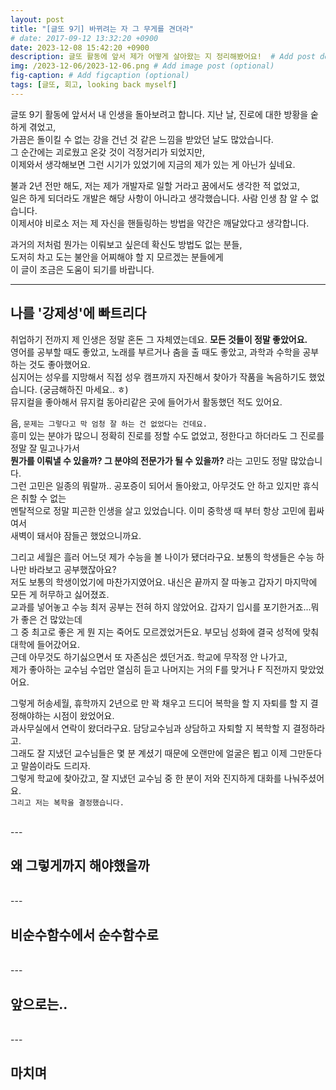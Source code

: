 ```yaml
---
layout: post
title: "[글또 9기] 바뀌려는 자 그 무게를 견뎌라"
# date: 2017-09-12 13:32:20 +0900
date: 2023-12-08 15:42:20 +0900
description: 글또 활동에 앞서 제가 어떻게 살아왔는 지 정리해봤어요!  # Add post description (optional)
img: /2023-12-06/2023-12-06.png # Add image post (optional)
fig-caption: # Add figcaption (optional)
tags: [글또, 회고, looking back myself]
---
```


글또 9기 활동에 앞서서 내 인생을 돌아보려고 합니다. 지난 날, 진로에 대한 방황을 숱하게 겪었고,   
가끔은 돌이킬 수 없는 강을 건넌 것 같은 느낌을 받았던 날도 많았습니다.   
그 순간에는 괴로웠고 온갖 것이 걱정거리가 되었지만,   
이제와서 생각해보면 그런 시기가 있었기에 지금의 제가 있는 게 아닌가 싶네요.

불과 2년 전만 해도, 저는 제가 개발자로 일할 거라고 꿈에서도 생각한 적 없었고,   
일은 하게 되더라도 개발은 해당 사항이 아니라고 생각했습니다. 사람 인생 참 알 수 없습니다.   
이제서야 비로소 저는 제 자신을 핸들링하는 방법을 약간은 깨달았다고 생각합니다.   


과거의 저처럼 뭔가는 이뤄보고 싶은데 확신도 방법도 없는 분들,    
도저히 차고 도는 불안을 어찌해야 할 지 모르겠는 분들에게   
이 글이 조금은 도움이 되기를 바랍니다.


---

## 나를 '강제성'에 빠트리다

취업하기 전까지 제 인생은 정말 혼돈 그 자체였는데요. **모든 것들이 정말 좋았어요.**   
영어를 공부할 때도 좋았고, 노래를 부르거나 춤을 출 때도 좋았고, 과학과 수학을 공부하는 것도 좋아했어요.   
심지어는 성우를 지망해서 직접 성우 캠프까지 자진해서 찾아가 작품을 녹음하기도 했었습니다. (궁금해하진 마세요.. ㅎ)      
뮤지컬을 좋아해서 뮤지컬 동아리같은 곳에 들어가서 활동했던 적도 있어요. 

음, `문제는 그렇다고 막 엄청 잘 하는 건 없었다는 건데요.`   
흥미 있는 분야가 많으니 정확히 진로를 정할 수도 없었고, 정한다고 하더라도 그 진로를 정말 잘 밀고나가서   
**뭔가를 이뤄낼 수 있을까? 그 분야의 전문가가 될 수 있을까?** 라는 고민도 정말 많았습니다.   
그런 고민은 일종의 뭐랄까.. 공포증이 되어서 돌아왔고, 아무것도 안 하고 있지만 휴식은 취할 수 없는   
멘탈적으로 정말 피곤한 인생을 살고 있었습니다. 이미 중학생 때 부터 항상 고민에 휩싸여서   
새벽이 돼서야 잠들곤 했었으니까요.   

그리고 세월은 흘러 어느덧 제가 수능을 볼 나이가 됐더라구요. 보통의 학생들은 수능 하나만 바라보고 공부했잖아요?   
저도 보통의 학생이었기에 마찬가지였어요. 내신은 끝까지 잘 따놓고 갑자기 마지막에 모든 게 허무하고 싫어졌죠.   
교과를 넣어놓고 수능 최저 공부는 전혀 하지 않았어요. 갑자기 입시를 포기한거죠...뭐가 좋은 건 많았는데   
그 중 최고로 좋은 게 뭔 지는 죽어도 모르겠었거든요. 부모님 성화에 결국 성적에 맞춰 대학에 들어갔어요.   
근데 아무것도 하기싫으면서 또 자존심은 셌던거죠. 학교에 무작정 안 나가고,   
제가 좋아하는 교수님 수업만 열심히 듣고 나머지는 거의 F를 맞거나 F 직전까지 맞았었어요.   

그렇게 허송세월, 휴학까지 2년으로 만 꽉 채우고 드디어 복학을 할 지 자퇴를 할 지 결정해야하는 시점이 왔었어요.   
과사무실에서 연락이 왔더라구요. 담당교수님과 상담하고 자퇴할 지 복학할 지 결정하라고.   
그래도 잘 지냈던 교수님들은 몇 분 계셨기 때문에 오랜만에 얼굴은 뵙고 이제 그만둔다고 말씀이라도 드리자.   
그렇게 학교에 찾아갔고, 잘 지냈던 교수님 중 한 분이 저와 진지하게 대화를 나눠주셨어요.   
`그리고 저는 복학을 결정했습니다.`









<br>
---
<br>


## 왜 그렇게까지 해야했을까



<br>
---
<br>

## 비순수함수에서 순수함수로


<br>
---
<br>


## 앞으로는..



<br>
---
<br>

## 마치며